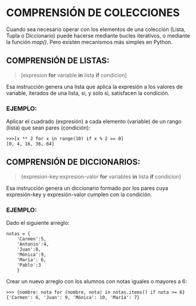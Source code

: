 # COMPRENSIÓN DE COLECCIONES

Cuando sea necesario operar con los elementos de una colección (Lista, Tupla o Diccionario) puede hacerse mediante bucles iterativos, o mediante la función *map()*. Pero existen mecanismos más simples en Python.

## COMPRENSIÓN DE LISTAS:

> [expresion **for** variable **in** lista **if** condicion]

Esa instrucción genera una lista que aplica la expresión a los valores de variable, iterados de una lista, si, y solo si, satisfacen la condición.

### EJEMPLO:
Aplicar el cuadrado (expresión) a cada elemento (variable) de un rango (lista) que sean pares (condición):

    >>>[x ** 2 for x in range(10) if x % 2 == 0]
    [0, 4, 16, 36, 64]

## COMPRENSIÓN DE DICCIONARIOS:

> {expresion-key:expresion-valor **for** variables **in** lista **if** condicion}

Esa instrucción genera un diccionario formado por los pares cuya expresión-key y expresión-valor cumplen con la condición.

### EJEMPLO:

Dado el siguiente arreglo:

    notas = {
        'Carmen':5, 
        'Antonio':4, 
        'Juan':8, 
        'Mónica':9, 
        'María': 6, 
        'Pablo':3
        }

Crear un nuevo arreglo con los alumnos con notas iguales o mayores a 6:

    >>> {nombre: nota for (nombre, nota) in notas.items() if nota >= 6}
    {'Carmen': 6, 'Juan': 9, 'Mónica': 10, 'María': 7}

